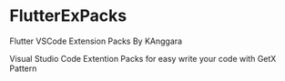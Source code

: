 # FlutterExPacks
Flutter VSCode Extension Packs By KAnggara

Visual Studio Code Extention Packs for easy write your code with GetX Pattern
